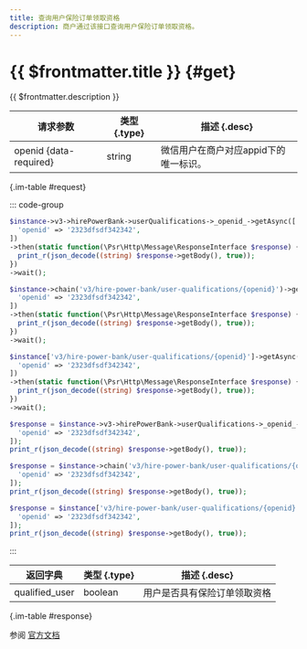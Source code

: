 ```yaml
---
title: 查询用户保险订单领取资格
description: 商户通过该接口查询用户保险订单领取资格。
---
```


# {{ $frontmatter.title }} {#get}

{{ $frontmatter.description }}

| 请求参数 | 类型 {.type} | 描述 {.desc}
| --- | --- | ---
| openid {data-required} | string | 微信用户在商户对应appid下的唯一标识。

{.im-table #request}

::: code-group

```php [异步纯链式]
$instance->v3->hirePowerBank->userQualifications->_openid_->getAsync([
  'openid' => '2323dfsdf342342',
])
->then(static function(\Psr\Http\Message\ResponseInterface $response) {
  print_r(json_decode((string) $response->getBody(), true));
})
->wait();
```

```php [异步声明式]
$instance->chain('v3/hire-power-bank/user-qualifications/{openid}')->getAsync([
  'openid' => '2323dfsdf342342',
])
->then(static function(\Psr\Http\Message\ResponseInterface $response) {
  print_r(json_decode((string) $response->getBody(), true));
})
->wait();
```

```php [异步属性式]
$instance['v3/hire-power-bank/user-qualifications/{openid}']->getAsync([
  'openid' => '2323dfsdf342342',
])
->then(static function(\Psr\Http\Message\ResponseInterface $response) {
  print_r(json_decode((string) $response->getBody(), true));
})
->wait();
```

```php [同步纯链式]
$response = $instance->v3->hirePowerBank->userQualifications->_openid_->get([
  'openid' => '2323dfsdf342342',
]);
print_r(json_decode((string) $response->getBody(), true));
```

```php [同步声明式]
$response = $instance->chain('v3/hire-power-bank/user-qualifications/{openid}')->get([
  'openid' => '2323dfsdf342342',
]);
print_r(json_decode((string) $response->getBody(), true));
```

```php [同步属性式]
$response = $instance['v3/hire-power-bank/user-qualifications/{openid}']->get([
  'openid' => '2323dfsdf342342',
]);
print_r(json_decode((string) $response->getBody(), true));
```

:::

| 返回字典 | 类型 {.type} | 描述 {.desc}
| --- | --- | ---
| qualified_user | boolean | 用户是否具有保险订单领取资格

{.im-table #response}

参阅 [官方文档](https://pay.weixin.qq.com/docs/merchant/apis/hire-power-bank-insurance/insurance-orders/get-qualification-by-open-id.html)
